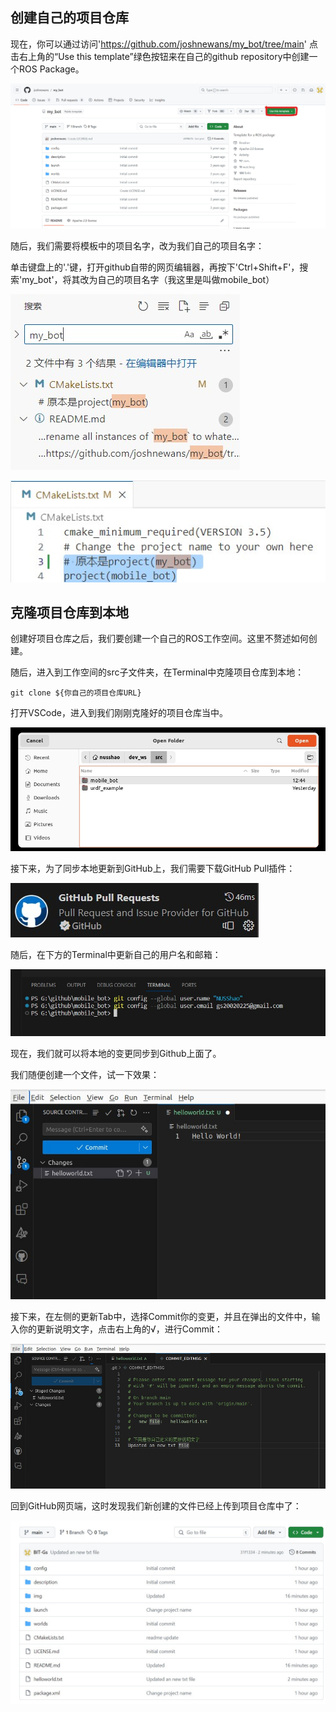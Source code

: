 ## 创建自己的项目仓库

现在，你可以通过访问'https://github.com/joshnewans/my_bot/tree/main'
点击右上角的“Use this template”绿色按钮来在自己的github repository中创建一个ROS Package。

![使用模板创建自己的Repository](img/UseTemplate.jpg)

随后，我们需要将模板中的项目名字，改为我们自己的项目名字：

单击键盘上的'.'键，打开github自带的网页编辑器，再按下'Ctrl+Shift+F'，搜索'my_bot'，将其改为自己的项目名字（我这里是叫做mobile_bot）

![更换项目名字1](img/ChangeProjectName.jpg)

![更换项目名字2](img/ChangeProjectName2.jpg)

## 克隆项目仓库到本地

创建好项目仓库之后，我们要创建一个自己的ROS工作空间。这里不赘述如何创建。

随后，进入到工作空间的src子文件夹，在Terminal中克隆项目仓库到本地：

`git clone ${你自己的项目仓库URL}`

打开VSCode，进入到我们刚刚克隆好的项目仓库当中。

![打开文件夹](img/OpenFolder.jpg)

接下来，为了同步本地更新到GitHub上，我们需要下载GitHub Pull插件：

![插件](img/GithubPullExtension.jpg)

随后，在下方的Terminal中更新自己的用户名和邮箱：

![输入用户名和邮箱](img/SetUserInfo.jpg)

现在，我们就可以将本地的变更同步到Github上面了。

我们随便创建一个文件，试一下效果：

![创建新文件](img/NewTxtFile.jpg)

接下来，在左侧的更新Tab中，选择Commit你的变更，并且在弹出的文件中，输入你的更新说明文字，点击右上角的√，进行Commit：

![输入说明文字](img/NewTxtFile2.jpg)

回到GitHub网页端，这时发现我们新创建的文件已经上传到项目仓库中了：

![更新成功](img/NewTxtFile3.jpg)